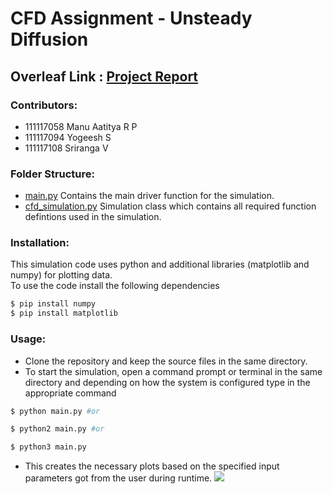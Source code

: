 # CFD Assignment - Unsteady Diffusion 
## Overleaf Link : [Project Report](https://www.overleaf.com/8678412517chmxmhhgxtrg)
### Contributors:
- 111117058 Manu Aatitya R P
- 111117094 Yogeesh S
- 111117108 Sriranga V
### Folder Structure:
- [main.py](https://github.com/manuaatitya/cfd_project/blob/master/main.py) Contains the main driver function for the simulation.
- [cfd_simulation.py](https://github.com/manuaatitya/cfd_project/blob/master/cfd_simulation.py) Simulation class which contains all required function defintions used in the simulation. 
### Installation:
This simulation code uses python and additional libraries (matplotlib and numpy) for plotting data.  
To use the code install the following dependencies
```sh
$ pip install numpy
$ pip install matplotlib
```
### Usage:
- Clone the repository and keep the source files in the same directory.
- To start the simulation, open a command prompt or terminal in the same directory and depending on how the system is configured type in the appropriate command
```sh
$ python main.py #or
```
```sh
$ python2 main.py #or
``` 
```sh
$ python3 main.py
``` 
- This creates the necessary plots based on the specified input parameters got from the user during runtime.
![](https://user-images.githubusercontent.com/32318187/85883474-ae2d4500-b7fe-11ea-961f-f2c96365f3c0.PNG)
